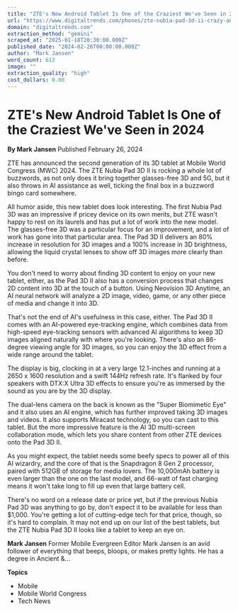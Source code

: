```yaml
---
title: "ZTE's New Android Tablet Is One of the Craziest We've Seen in 2024"
url: "https://www.digitaltrends.com/phones/zte-nubia-pad-3d-ii-crazy-android-tablet-mwc-2024-news/"
domain: "digitaltrends.com"
extraction_method: "gemini"
scraped_at: "2025-01-18T20:30:00.000Z"
published_date: "2024-02-26T00:00:00.000Z"
author: "Mark Jansen"
word_count: 612
image: ""
extraction_quality: "high"
cost_dollars: 0.00
---
```


# ZTE's New Android Tablet Is One of the Craziest We've Seen in 2024

**By Mark Jansen** Published February 26, 2024

ZTE has announced the second generation of its 3D tablet at Mobile World Congress (MWC) 2024. The ZTE Nubia Pad 3D II is rocking a whole lot of buzzwords, as not only does it bring together glasses-free 3D and 5G, but it also throws in AI assistance as well, ticking the final box in a buzzword bingo card somewhere.

All humor aside, this new tablet does look interesting. The first Nubia Pad 3D was an impressive if pricey device on its own merits, but ZTE wasn't happy to rest on its laurels and has put a lot of work into the new model. The glasses-free 3D was a particular focus for an improvement, and a lot of work has gone into that particular area. The Pad 3D II delivers an 80% increase in resolution for 3D images and a 100% increase in 3D brightness, allowing the liquid crystal lenses to show off 3D images more clearly than before.

You don't need to worry about finding 3D content to enjoy on your new tablet, either, as the Pad 3D II also has a conversion process that changes 2D content into 3D at the touch of a button. Using Neovision 3D Anytime, an AI neural network will analyze a 2D image, video, game, or any other piece of media and change it into 3D.

That's not the end of AI's usefulness in this case, either. The Pad 3D II comes with an AI-powered eye-tracking engine, which combines data from high-speed eye-tracking sensors with advanced AI algorithms to keep 3D images aligned naturally with where you're looking. There's also an 86-degree viewing angle for 3D images, so you can enjoy the 3D effect from a wide range around the tablet.

The display is big, clocking in at a very large 12.1-inches and running at a 2650 x 1600 resolution and a swift 144Hz refresh rate. It's flanked by four speakers with DTX:X Ultra 3D effects to ensure you're as immersed by the sound as you are by the 3D display.

The dual-lens camera on the back is known as the "Super Biomimetic Eye" and it also uses an AI engine, which has further improved taking 3D images and videos. It also supports Miracast technology, so you can cast to this tablet. But the more impressive feature is the AI 3D multi-screen collaboration mode, which lets you share content from other ZTE devices onto the Pad 3D II.

As you might expect, the tablet needs some beefy specs to power all of this AI wizardry, and the core of that is the Snapdragon 8 Gen 2 processor, paired with 512GB of storage for media lovers. The 10,000mAh battery is even larger than the one on the last model, and 66-watt of fast charging means it won't take long to fill up even that large battery cell.

There's no word on a release date or price yet, but if the previous Nubia Pad 3D was anything to go by, don't expect it to be available for less than $1,000. You're getting a lot of cutting-edge tech for that price, though, so it's hard to complain. It may not end up on our list of the best tablets, but the ZTE Nubia Pad 3D II looks like a tablet to keep an eye on.

**Mark Jansen**
Former Mobile Evergreen Editor
Mark Jansen is an avid follower of everything that beeps, bloops, or makes pretty lights. He has a degree in Ancient &…

**Topics**
* Mobile
* Mobile World Congress
* Tech News